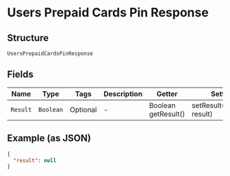 
# Users Prepaid Cards Pin Response

## Structure

`UsersPrepaidCardsPinResponse`

## Fields

| Name | Type | Tags | Description | Getter | Setter |
|  --- | --- | --- | --- | --- | --- |
| `Result` | `Boolean` | Optional | - | Boolean getResult() | setResult(Boolean result) |

## Example (as JSON)

```json
{
  "result": null
}
```

